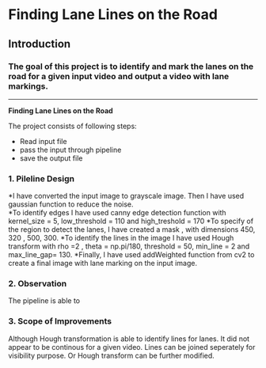 # **Finding Lane Lines on the Road** 

## Introduction


### The goal of this project is to identify and mark the lanes on the road for a given input video and output a video with lane markings.  

---

**Finding Lane Lines on the Road**

The project consists of following steps: 
* Read input file 
* pass the input through pipeline 
* save the output file 

### 1. Pileline Design
*I have converted the input image to grayscale image. Then I have used gaussian function to reduce the noise.  
*To identify edges I have used canny edge detection function with kernel_size = 5, low_threshold = 110 and high_treshold = 170 
*To specify of the region to detect the lanes, I have created a mask , with dimensions 450, 320 , 500, 300.
*To identify the lines in the image I have used Hough transform  with rho =2 , theta = np.pi/180, threshold = 50,  min_line = 2 and max_line_gap= 130. 
*Finally, I have used addWeighted function from cv2 to create a final image with lane marking on the input image. 


### 2. Observation  
The pipeline is able to 

### 3. Scope of Improvements 
Although Hough transformation is able to identify lines for lanes. It did not appear to be continous for a given video. Lines can be joined seperately for visibility purpose. 
Or Hough transform can be further modified. 


